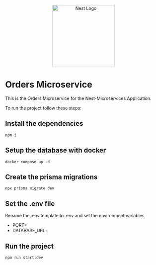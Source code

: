 <p align="center">
  <a href="http://nestjs.com/" target="blank"><img src="https://nestjs.com/img/logo-small.svg" width="200" alt="Nest Logo" /></a>
</p>

[circleci-image]: https://img.shields.io/circleci/build/github/nestjs/nest/master?token=abc123def456
[circleci-url]: https://circleci.com/gh/nestjs/nest

# Orders Microservice
This is the Orders Microservice for the Nest-Microservices Application.

To run the project follow these steps:

## Install the dependencies
```
npm i
```

## Setup the database with docker
```
docker compose up -d
```

## Create the prisma migrations
```
npx prisma migrate dev
```

## Set the .env file
Rename the .env.template to .env and set the environment variables

- PORT=
- DATABASE_URL=

## Run the project
```
npm run start:dev
```